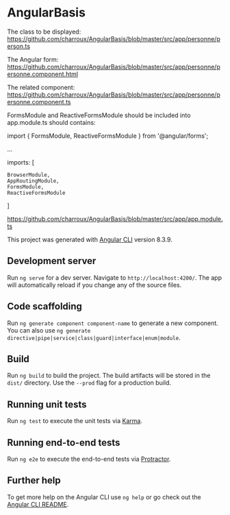 
# AngularBasis

The class to be displayed: https://github.com/charroux/AngularBasis/blob/master/src/app/personne/person.ts

The Angular form: https://github.com/charroux/AngularBasis/blob/master/src/app/personne/personne.component.html

The related component: https://github.com/charroux/AngularBasis/blob/master/src/app/personne/personne.component.ts

FormsModule and ReactiveFormsModule should be included into app.module.ts should contains:

import { FormsModule, ReactiveFormsModule } from '@angular/forms';

...

imports: [
    
    BrowserModule,
    AppRoutingModule,
    FormsModule,
    ReactiveFormsModule
  ]

https://github.com/charroux/AngularBasis/blob/master/src/app/app.module.ts

This project was generated with [Angular CLI](https://github.com/angular/angular-cli) version 8.3.9.

## Development server

Run `ng serve` for a dev server. Navigate to `http://localhost:4200/`. The app will automatically reload if you change any of the source files.

## Code scaffolding

Run `ng generate component component-name` to generate a new component. You can also use `ng generate directive|pipe|service|class|guard|interface|enum|module`.

## Build

Run `ng build` to build the project. The build artifacts will be stored in the `dist/` directory. Use the `--prod` flag for a production build.

## Running unit tests

Run `ng test` to execute the unit tests via [Karma](https://karma-runner.github.io).

## Running end-to-end tests

Run `ng e2e` to execute the end-to-end tests via [Protractor](http://www.protractortest.org/).

## Further help

To get more help on the Angular CLI use `ng help` or go check out the [Angular CLI README](https://github.com/angular/angular-cli/blob/master/README.md).

## 

